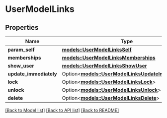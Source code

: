 # UserModelLinks

## Properties

Name | Type | Description | Notes
------------ | ------------- | ------------- | -------------
**param_self** | [**models::UserModelLinksSelf**](UserModel__links_self.md) |  | 
**memberships** | [**models::UserModelLinksMemberships**](UserModel__links_memberships.md) |  | 
**show_user** | [**models::UserModelLinksShowUser**](UserModel__links_showUser.md) |  | 
**update_immediately** | Option<[**models::UserModelLinksUpdateImmediately**](UserModel__links_updateImmediately.md)> |  | [optional]
**lock** | Option<[**models::UserModelLinksLock**](UserModel__links_lock.md)> |  | [optional]
**unlock** | Option<[**models::UserModelLinksUnlock**](UserModel__links_unlock.md)> |  | [optional]
**delete** | Option<[**models::UserModelLinksDelete**](UserModel__links_delete.md)> |  | [optional]

[[Back to Model list]](../README.md#documentation-for-models) [[Back to API list]](../README.md#documentation-for-api-endpoints) [[Back to README]](../README.md)


